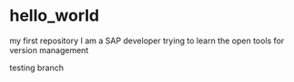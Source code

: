 # hello_world
my first repository
I am a SAP developer trying to learn the open tools for version management

testing branch
